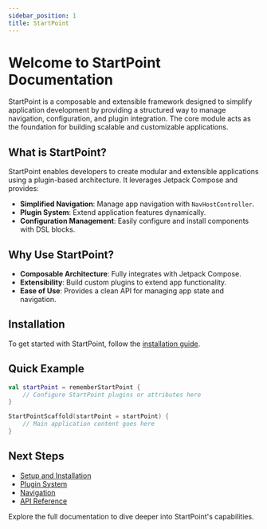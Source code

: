 ```yaml
---
sidebar_position: 1
title: StartPoint
---
```


# Welcome to StartPoint Documentation

StartPoint is a composable and extensible framework designed to simplify application development by providing a structured way to manage navigation, configuration, and plugin integration. The core module acts as the foundation for building scalable and customizable applications.

## What is StartPoint?

StartPoint enables developers to create modular and extensible applications using a plugin-based architecture. It leverages Jetpack Compose and provides:

- **Simplified Navigation**: Manage app navigation with `NavHostController`.
- **Plugin System**: Extend application features dynamically.
- **Configuration Management**: Easily configure and install components with DSL blocks.

## Why Use StartPoint?
- **Composable Architecture**: Fully integrates with Jetpack Compose.
- **Extensibility**: Build custom plugins to extend app functionality.
- **Ease of Use**: Provides a clean API for managing app state and navigation.

## Installation

To get started with StartPoint, follow the [installation guide](./startpoint-getting-started/installation-guide.md).

## Quick Example

```kotlin
val startPoint = rememberStartPoint {
    // Configure StartPoint plugins or attributes here
}

StartPointScaffold(startPoint = startPoint) {
    // Main application content goes here
}
```

## Next Steps
- [Setup and Installation](./startpoint-getting-started/installation-guide.md)
- [Plugin System](./plugin_system)
- [Navigation](./navigation)
- [API Reference](./api_reference)

Explore the full documentation to dive deeper into StartPoint's capabilities.


